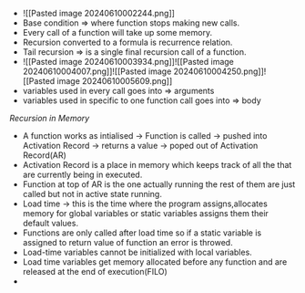 - ![[Pasted image 20240610002244.png]]
- Base condition => where function stops making new calls.
- Every call of a function will take up some memory.
- Recursion converted to a formula is recurrence relation.
- Tail recursion => is a single final recursion call of a function.
-  ![[Pasted image 20240610003934.png]]![[Pasted image 20240610004007.png]]![[Pasted image 20240610004250.png]]![[Pasted image 20240610005609.png]]
-  variables used in every call goes into => arguments
- variables used in specific to one function call goes into => body

*Recursion in Memory* 
- A function works as intialised  -> Function is called -> pushed into Activation Record -> returns a value -> poped out of Activation Record(AR)
- Activation Record is a place in memory which keeps track of all the that are currently being in executed.
- Function at top of AR is the one actually running the rest of them are just called but not in active state running.
- Load time -> this is the time where the program assigns,allocates memory for global variables or static variables assigns them their default values.
- Functions are only called after load time so if a static variable is assigned to return value of function an error is throwed.
- Load-time variables cannot be initialized with local variables.
- Load time variables get memory allocated before any function and are released at the end of execution(FILO)
- 